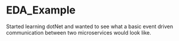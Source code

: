 # EDA_Example

Started learning dotNet and wanted to see what a basic event driven communication between two microservices would look like.
